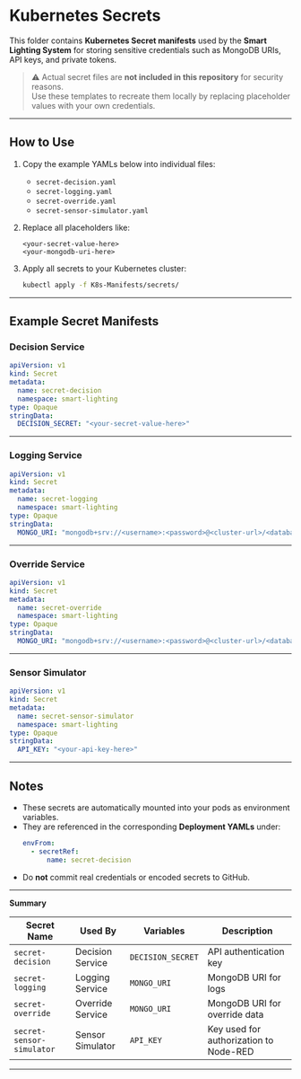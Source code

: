 # Kubernetes Secrets

This folder contains **Kubernetes Secret manifests** used by the **Smart Lighting System** for storing sensitive credentials such as MongoDB URIs, API keys, and private tokens.

> ⚠️ Actual secret files are **not included in this repository** for security reasons.  
> Use these templates to recreate them locally by replacing placeholder values with your own credentials.

---

## How to Use

1. Copy the example YAMLs below into individual files:
   - `secret-decision.yaml`
   - `secret-logging.yaml`
   - `secret-override.yaml`
   - `secret-sensor-simulator.yaml`

2. Replace all placeholders like:
   ```
   <your-secret-value-here>
   <your-mongodb-uri-here>
   ```

3. Apply all secrets to your Kubernetes cluster:
   ```bash
   kubectl apply -f K8s-Manifests/secrets/
   ```

---

## Example Secret Manifests

### Decision Service
```yaml
apiVersion: v1
kind: Secret
metadata:
  name: secret-decision
  namespace: smart-lighting
type: Opaque
stringData:
  DECISION_SECRET: "<your-secret-value-here>"
```

---

### Logging Service
```yaml
apiVersion: v1
kind: Secret
metadata:
  name: secret-logging
  namespace: smart-lighting
type: Opaque
stringData:
  MONGO_URI: "mongodb+srv://<username>:<password>@<cluster-url>/<database>?retryWrites=true&w=majority"
```

---

### Override Service
```yaml
apiVersion: v1
kind: Secret
metadata:
  name: secret-override
  namespace: smart-lighting
type: Opaque
stringData:
  MONGO_URI: "mongodb+srv://<username>:<password>@<cluster-url>/<database>?retryWrites=true&w=majority"
```

---

### Sensor Simulator
```yaml
apiVersion: v1
kind: Secret
metadata:
  name: secret-sensor-simulator
  namespace: smart-lighting
type: Opaque
stringData:
  API_KEY: "<your-api-key-here>"
```

---

## Notes
- These secrets are automatically mounted into your pods as environment variables.
- They are referenced in the corresponding **Deployment YAMLs** under:
  ```yaml
  envFrom:
    - secretRef:
        name: secret-decision
  ```
- Do **not** commit real credentials or encoded secrets to GitHub.

---

**Summary**

| Secret Name | Used By | Variables | Description |
|--------------|----------|------------|--------------|
| `secret-decision` | Decision Service | `DECISION_SECRET` | API authentication key |
| `secret-logging` | Logging Service | `MONGO_URI` | MongoDB URI for logs |
| `secret-override` | Override Service | `MONGO_URI` | MongoDB URI for override data |
| `secret-sensor-simulator` | Sensor Simulator | `API_KEY` | Key used for authorization to Node-RED |

---

